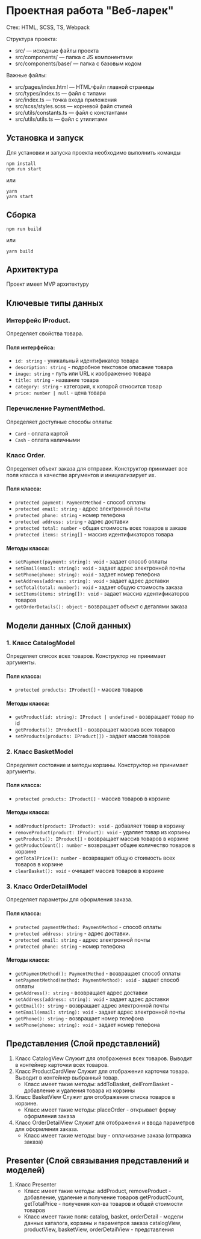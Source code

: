 # Проектная работа "Веб-ларек"

Стек: HTML, SCSS, TS, Webpack

Структура проекта:

- src/ — исходные файлы проекта
- src/components/ — папка с JS компонентами
- src/components/base/ — папка с базовым кодом

Важные файлы:

- src/pages/index.html — HTML-файл главной страницы
- src/types/index.ts — файл с типами
- src/index.ts — точка входа приложения
- src/scss/styles.scss — корневой файл стилей
- src/utils/constants.ts — файл с константами
- src/utils/utils.ts — файл с утилитами

## Установка и запуск

Для установки и запуска проекта необходимо выполнить команды

```
npm install
npm run start
```

или

```
yarn
yarn start
```

## Сборка

```
npm run build
```

или

```
yarn build
```

## Архитектура

Проект имеет MVP архитектуру

## Ключевые типы данных

### Интерфейс IProduct.

Определяет свойства товара.

#### Поля интерфейса:

- `id: string` - уникальный идентификатор товара
- `description: string` - подробное текстовое описание товара
- `image: string` - путь или URL к изображению товара
- `title: string` - название товара
- `category: string` - категория, к которой относится товар
- `price: number | null` - цена товара

### Перечисление PaymentMethod.

Определяет доступные способы оплаты:

- `Card` - оплата картой
- `Cash` - оплата наличными

### Класс Order.

Определяет объект заказа для отправки.
Конструктор принимает все поля класса в качестве аргументов и инициализирует их.

#### Поля класса:

- `protected payment: PaymentMethod` - способ оплаты
- `protected email: string` - адрес электронной почты
- `protected phone: string` - номер телефона
- `protected address: string` - адрес доставки
- `protected total: number` - общая стоимость всех товаров в заказе
- `protected items: string[]` - массив идентификаторов товара

#### Методы класса:

- `setPayment(payment: string): void` - задает способ оплаты
- `setEmail(email: string): void` - задает адрес электронной почты
- `setPhone(phone: string): void` - задает номер телефона
- `setAddress(address: string): void` - задает адрес доставки
- `setTotal(total: number): void` - задает общую стоимость заказа
- `setItems(items: string[]): void` - задает массив идентификаторов товаров
- `getOrderDetails(): object` - возвращает объект с деталями заказа

## Модели данных (Слой данных)

### 1. Класс CatalogModel

Определяет список всех товаров.
Конструктор не принимает аргументы.

#### Поля класса:

- `protected products: IProduct[]` - массив товаров

#### Методы класса:

- `getProduct(id: string): IProduct | undefined` - возвращает товар по id
- `getProducts(): IProduct[]` - возвращает массив всех товаров
- `setProducts(products: IProduct[])` - задает массив товаров

### 2. Класс BasketModel

Определяет состояние и методы корзины.
Конструктор не принимает аргументы.

#### Поля класса:

- `protected products: IProduct[]` - массив товаров в корзине

#### Методы класса:

- `addProduct(product: IProduct): void` - добавляет товар в корзину
- `removeProduct(product: IProduct): void` - удаляет товар из корзины
- `getProducts(): IProduct[]` - возвращает массив товаров в корзине
- `getProductCount(): number` - возвращает общее количество товаров в корзине
- `getTotalPrice(): number` - возвращает общую стоимость всех товаров в корзине
- `clearBasket(): void` - очищает массив товаров в корзине

### 3. Класс OrderDetailModel

Определяет параметры для оформления заказа.

#### Поля класса:

- `protected paymentMethod: PaymentMethod` - способ оплаты
- `protected address: string` - адрес доставки.
- `protected email: string` - адрес электронной почты
- `protected phone: string` - номер телефона

#### Методы класса:

- `getPaymentMethod(): PaymentMethod` - возвращает способ оплаты
- `setPaymentMethod(method: PaymentMethod): void` - задает способ оплаты
- `getAddress(): string` - возвращает адрес доставки
- `setAddress(address: string): void` - задает адрес доставки
- `getEmail(): string` - возвращает адрес электронной почты
- `setEmail(email: string): void` - задает адрес электронной почты
- `getPhone(): string` - возвращает номер телефона
- `setPhone(phone: string): void` - задает номер телефона

## Представления (Слой представлений)

1. Класс CatalogView
   Служит для отображения всех товаров. Выводит в контейнер карточки всех товаров.
2. Класс ProductCardView
   Служит для отображения карточки товара. Выводит в контейнер выбранный товар.
   - Класс имеет такие методы:
     addToBasket, delFromBasket - добавление и удаления товара из корзины
3. Класс BasketView
   Служит для отображения списка товаров в корзине.
   - Класс имеет такие методы:
     placeOrder - открывает форму оформления заказа
4. Класс OrderDetailView
   Служит для отображения и ввода параметров для оформления заказа.
   - Класс имеет такие методы:
     buy - оплачивание заказа (отправка заказа)

## Presenter (Слой связывания представлений и моделей)

1. Класс Presenter
   - Класс имеет такие методы:
     addProduct, removeProduct - добавление, удаление и получение товаров
     getProductCount, getTotalPrice - получения кол-ва товаров и общей стоимости товаров
   - Класс имеет такие поля:
     catalog, basket, orderDetail - модели данных каталога, корзины и параметров заказа
     catalogView, productView, basketView, orderDetailView - представления
